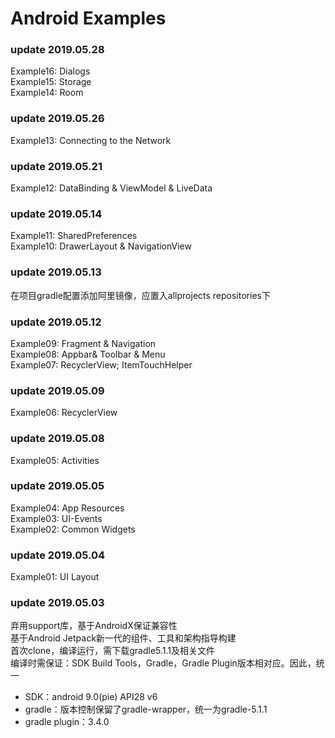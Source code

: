 # Android Examples
### update 2019.05.28
Example16: Dialogs  
Example15: Storage  
Example14: Room
### update 2019.05.26
Example13: Connecting to the Network
### update 2019.05.21
Example12: DataBinding & ViewModel & LiveData  
### update 2019.05.14
Example11: SharedPreferences  
Example10: DrawerLayout & NavigationView
### update 2019.05.13
在项目gradle配置添加阿里镜像，应置入allprojects repositories下
### update 2019.05.12
Example09: Fragment & Navigation  
Example08: Appbar& Toolbar & Menu  
Example07: RecyclerView; ItemTouchHelper
### update 2019.05.09
Example06: RecyclerView
### update 2019.05.08
Example05: Activities  
### update 2019.05.05  
Example04: App Resources  
Example03: UI-Events  
Example02: Common Widgets  
### update 2019.05.04  
Example01: UI Layout
### update 2019.05.03
弃用support库，基于AndroidX保证兼容性  
基于Android Jetpack新一代的组件、工具和架构指导构建  
首次clone，编译运行，需下载gradle5.1.1及相关文件  
编译时需保证：SDK Build Tools，Gradle，Gradle Plugin版本相对应。因此，统一
- SDK：android 9.0(pie) API28 v6
- gradle：版本控制保留了gradle-wrapper，统一为gradle-5.1.1
- gradle plugin：3.4.0